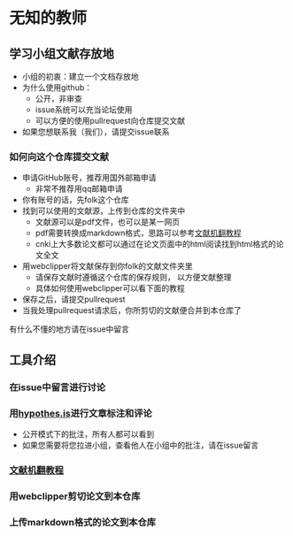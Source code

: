 # 无知的教师

## 学习小组文献存放地

- 小组的初衷：建立一个文档存放地
- 为什么使用github：
  - 公开，非审查
  - issue系统可以充当论坛使用
  - 可以方便的使用pullrequest向仓库提交文献
- 如果您想联系我（我们），请提交issue联系

### 如何向这个仓库提交文献

- 申请GitHub账号，推荐用国外邮箱申请
  - 非常不推荐用qq邮箱申请
- 你有账号的话，先folk这个仓库
- 找到可以使用的文献源，上传到仓库的文件夹中
  - 文献源可以是pdf文件，也可以是某一网页
  - pdf需要转换成markdown格式，思路可以参考[文献机翻教程](https://github.com/Ingnorant-May/Le-Ma-tre-ignorant/blob/main/%E5%B7%A5%E5%85%B7%E4%BB%8B%E7%BB%8D/%E5%A6%82%E4%BD%95%E6%9C%BA%E7%BF%BB%E6%96%87%E6%A1%A3.md)
  - cnki上大多数论文都可以通过在论文页面中的html阅读找到html格式的论文全文
- 用webclipper将文献保存到你folk的文献文件夹里
  - 请保存文献时遵循这个仓库的保存规则， 以方便文献整理
  - 具体如何使用webclipper可以看下面的教程
- 保存之后，请提交pullrequest
- 当我处理pullrequest请求后，你所剪切的文献便合并到本仓库了

有什么不懂的地方请在issue中留言


## 工具介绍

### 在issue中留言进行讨论

### 用[hypothes.is](https://hypothes.is/users/Le_Maitre_ignorant)进行文章标注和评论

- 公开模式下的批注，所有人都可以看到
- 如果您需要将您拉进小组，查看他人在小组中的批注，请在issue留言

### [文献机翻教程](https://github.com/Ingnorant-May/Le-Ma-tre-ignorant/blob/main/%E5%B7%A5%E5%85%B7%E4%BB%8B%E7%BB%8D/%E5%A6%82%E4%BD%95%E6%9C%BA%E7%BF%BB%E6%96%87%E6%A1%A3.md)

### 用webclipper剪切论文到本仓库

### 上传markdown格式的论文到本仓库
